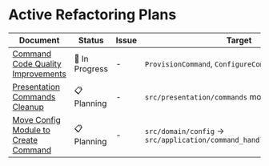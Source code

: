 # Active Refactoring Plans

| Document                                                                          | Status         | Issue | Target                                                                 | Created      |
| --------------------------------------------------------------------------------- | -------------- | ----- | ---------------------------------------------------------------------- | ------------ |
| [Command Code Quality Improvements](./plans/command-code-quality-improvements.md) | 🚧 In Progress | -     | `ProvisionCommand`, `ConfigureCommand`                                 | Oct 7, 2025  |
| [Presentation Commands Cleanup](./plans/presentation-commands-cleanup.md)         | 📋 Planning    | -     | `src/presentation/commands` module                                     | Oct 28, 2025 |
| [Move Config Module to Create Command](./plans/move-config-to-create-command.md)  | 📋 Planning    | -     | `src/domain/config` → `src/application/command_handlers/create/config` | Oct 28, 2025 |
